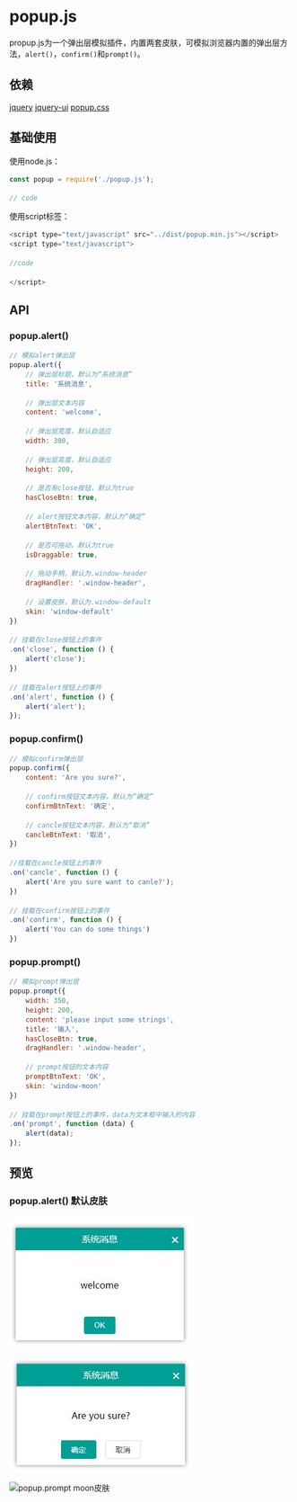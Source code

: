 ﻿# popup.js

propup.js为一个弹出层模拟插件，内置两套皮肤，可模拟浏览器内置的弹出层方法，`alert()`，`confirm()`和`prompt()`。

## 依赖

[jquery](https://github.com/jquery/jquery) [jquery-ui](https://github.com/jquery/jquery-ui) [popup.css](https://raw.githubusercontent.com/susucain/popup.js/master/dist/popup.min.css)

## 基础使用

使用node.js：

```javascript
const popup = require('./popup.js');

// code

```

使用script标签：

```javascript
<script type="text/javascript" src="../dist/popup.min.js"></script>
<script type="text/javascript">

//code

</script>
```

## API

### popup.alert()

```javascript
// 模拟alert弹出层
popup.alert({
    // 弹出层标题，默认为“系统消息”
    title: '系统消息',
  
    // 弹出层文本内容
    content: 'welcome',
  
    // 弹出层宽度，默认自适应
    width: 300,
  
    // 弹出层高度，默认自适应
    height: 200,
  
    // 是否有close按钮，默认为true
    hasCloseBtn: true,
  
    // alert按钮文本内容，默认为“确定”
    alertBtnText: 'OK',
  
    // 是否可拖动，默认为true
    isDraggable: true,
  
    // 拖动手柄，默认为.window-header
    dragHandler: '.window-header',
  
    // 设置皮肤，默认为.window-default
    skin: 'window-default'
})

// 挂载在close按钮上的事件
.on('close', function () {
    alert('close');
})

// 挂载在alert按钮上的事件
.on('alert', function () {
    alert('alert');
});
```

### popup.confirm()

```javascript
// 模拟confirm弹出层
popup.confirm({
    content: 'Are you sure?', 
  
    // confirm按钮文本内容，默认为“确定”
    confirmBtnText: '确定',
  
    // cancle按钮文本内容，默认为“取消”
    cancleBtnText: '取消',
})

//挂载在cancle按钮上的事件
.on('cancle', function () {
    alert('Are you sure want to canle?');
})

// 挂载在confirm按钮上的事件
.on('confirm', function () {
    alert('You can do some things')
})

```

### popup.prompt()

```javascript
// 模拟prompt弹出层
popup.prompt({
    width: 350,
    height: 200,
    content: 'please input some strings',
    title: '输入',
    hasCloseBtn: true,
    dragHandler: '.window-header',
  
    // prompt按钮的文本内容
    promptBtnText: 'OK',
    skin: 'window-moon'
})

// 挂载在prompt按钮上的事件，data为文本框中输入的内容
.on('prompt', function (data) {
    alert(data);
});
```

## 预览

### popup.alert() 默认皮肤

![popup.alert 默认皮肤](https://github.com/susucain/popup.js/blob/master/test/img/preview-alert.jpg)

![popup.confirm 默认皮肤](https://github.com/susucain/popup.js/blob/master/test/img/preview-confirm.jpg)

![popup.prompt moon皮肤](https://github.com/susucain/popup.js/blob/master/test/img/preview-propmpt.jpg)